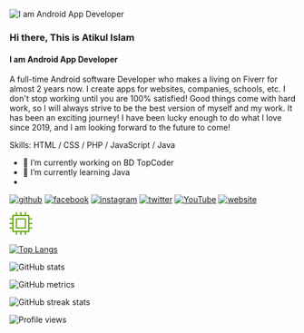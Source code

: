![I am Android App Developer](https://scontent.fdac116-1.fna.fbcdn.net/v/t39.30808-6/300399107_1544934109256110_6231732061648922629_n.png?_nc_cat=100&ccb=1-7&_nc_sid=e3f864&_nc_eui2=AeG92xW9CCnK6MJptDVoSpC3jA1g9lnCpEqMDWD2WcKkSkml_q0Zj3RniV_8k3TfIevKtrcoV0vjImxe4krgx9VA&_nc_ohc=XAWw3yEtdowAX9rZD35&_nc_ht=scontent.fdac116-1.fna&oh=00_AT_BMvvscb9DNAifc-9BsQNXooPbgem_b4-qe89sxGlGzA&oe=63098710)

### Hi there, This is Atikul Islam
#### I am Android App Developer

A full-time Android software Developer who makes a living on Fiverr for almost 2 years now. I create apps for websites, companies, schools, etc. I don't stop working until you are 100% satisfied! Good things come with hard work, so I will always strive to be the best version of myself and my work. It has been an exciting journey! I have been lucky enough to do what I love since 2019, and I am looking forward to the future to come!

Skills:  HTML / CSS / PHP / JavaScript / Java 

- 🔭 I’m currently working on BD TopCoder 
- 🌱 I’m currently learning Java 
- 

[<img src='https://cdn.jsdelivr.net/npm/simple-icons@3.0.1/icons/github.svg' alt='github' height='40'>](https://github.com/AtikulSoftware)  [<img src='https://cdn.jsdelivr.net/npm/simple-icons@3.0.1/icons/facebook.svg' alt='facebook' height='40'>](https://www.facebook.com/ShopnolokAtikul)  [<img src='https://cdn.jsdelivr.net/npm/simple-icons@3.0.1/icons/instagram.svg' alt='instagram' height='40'>](https://www.instagram.com/shopnolokatikul/)  [<img src='https://cdn.jsdelivr.net/npm/simple-icons@3.0.1/icons/twitter.svg' alt='twitter' height='40'>](https://twitter.com/shopnolokatikul)  [<img src='https://cdn.jsdelivr.net/npm/simple-icons@3.0.1/icons/youtube.svg' alt='YouTube' height='40'>](https://www.youtube.com/channel/AwesomeDesigner)  [<img src='https://cdn.jsdelivr.net/npm/simple-icons@3.0.1/icons/icloud.svg' alt='website' height='40'>](https://www.bdtopcoder.xyz/)  

<a href='https://docs.github.com/en/developers'><img src='https://raw.githubusercontent.com/acervenky/animated-github-badges/master/assets/devbadge.gif' width='40' height='40'></a> 

[![Top Langs](https://github-readme-stats.vercel.app/api/top-langs/?username=AtikulSoftware)](https://github.com/anuraghazra/github-readme-stats)

![GitHub stats](https://github-readme-stats.vercel.app/api?username=AtikulSoftware&show_icons=true)  

![GitHub metrics](https://metrics.lecoq.io/AtikulSoftware)  

![GitHub streak stats](https://github-readme-streak-stats.herokuapp.com/?user=AtikulSoftware)  

![Profile views](https://gpvc.arturio.dev/AtikulSoftware)  
